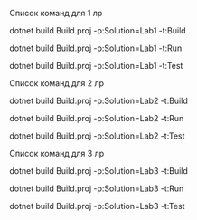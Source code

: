 Список команд для 1 лр

dotnet build Build.proj -p:Solution=Lab1 -t:Build

dotnet build Build.proj -p:Solution=Lab1 -t:Run

dotnet build Build.proj -p:Solution=Lab1 -t:Test

Список команд для 2 лр

dotnet build Build.proj -p:Solution=Lab2 -t:Build

dotnet build Build.proj -p:Solution=Lab2 -t:Run

dotnet build Build.proj -p:Solution=Lab2 -t:Test

Список команд для 3 лр

dotnet build Build.proj -p:Solution=Lab3 -t:Build

dotnet build Build.proj -p:Solution=Lab3 -t:Run

dotnet build Build.proj -p:Solution=Lab3 -t:Test
